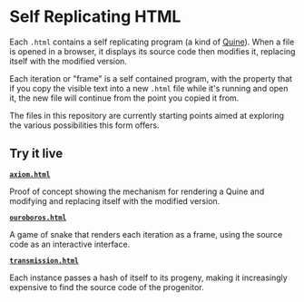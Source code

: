 # Self Replicating HTML

Each `.html` contains a self replicating program (a kind of [Quine](https://en.wikipedia.org/wiki/Quine_%28computing%29)). When a file is opened in a browser, it displays its source code then modifies it, replacing itself with the modified version.

Each iteration or "frame" is a self contained program, with the property that if you copy the visible text into a new `.html` file while it's running and open it, the new file will continue from the point you copied it from.

The files in this repository are currently starting points aimed at exploring the various possibilities this form offers.

## Try it live

**[`axiom.html`](https://self-replicating-html.netlify.app/axiom.html)**

Proof of concept showing the mechanism for rendering a Quine and modifying and replacing itself with the modified version.

**[`ouroboros.html`](https://self-replicating-html.netlify.app/ouroboros.html)**

A game of snake that renders each iteration as a frame, using the source code as an interactive interface.

**[`transmission.html`](https://self-replicating-html.netlify.app/transmission.html)**

Each instance passes a hash of itself to its progeny, making it increasingly expensive to find the source code of the progenitor.
